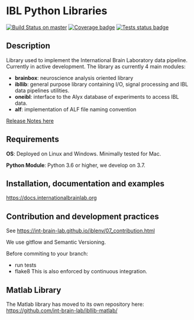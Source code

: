 # IBL Python Libraries
[![Build Status on master](https://travis-ci.org/int-brain-lab/ibllib.svg?branch=master)](https://travis-ci.org/int-brain-lab/ibllib) 
[![Coverage badge](https://img.shields.io/endpoint.svg?url=https%3A%2F%2Fibllib.hooks.internationalbrainlab.org%2Fcoverage%2Fibllib%2Fmaster)](https://ibllib.hooks.internationalbrainlab.org/coverage/master) 
[![Tests status badge](https://img.shields.io/endpoint.svg?url=https%3A%2F%2Fibllib.hooks.internationalbrainlab.org%2Ftests%2Fibllib%2Fmaster)](https://ibllib.hooks.internationalbrainlab.org/logs/records/master) 

## Description
Library used to implement the International Brain Laboratory data pipeline. Currently in active development.
The library as currently 4 main modules:
-   **brainbox**: neuroscience analysis oriented library
-   **ibllib**: general purpose library containing I/O, signal processing and IBL data pipelines utilities.
-   **oneibl**: interface to the Alyx database of experiments to access IBL data.
-   **alf**: implementation of ALF file naming convention

[Release Notes here](release_notes.md)

## Requirements
**OS**: Deployed on Linux and Windows. Minimally tested for Mac.

**Python Module**: Python 3.6 or higher, we develop on 3.7.

## Installation, documentation and examples
https://docs.internationalbrainlab.org


## Contribution and development practices
See https://int-brain-lab.github.io/iblenv/07_contribution.html

We use gitflow and Semantic Versioning.

Before commiting to your branch:
-   run tests
-   flake8
This is also enforced by continuous integration.


## Matlab Library
The Matlab library has moved to its own repository here: https://github.com/int-brain-lab/ibllib-matlab/
